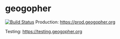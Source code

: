 
# geogopher

[![Build Status](https://travis-ci.org/geogopher/geogopher.svg?branch=master)](https://travis-ci.org/geogopher/geogopher)
Production:  https://prod.geogopher.org

Testing:  https://testing.geogopher.org


